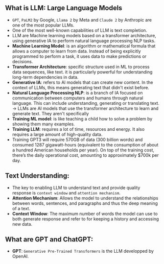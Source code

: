 ## What is LLM: Large Language Models
- `GPT`, `PaLM2` by Google, `Llama 2` by Meta and `Claude 2` by Anthropic are one of the most popular LLMs.
- One of the most well-known capabilities of LLM is text completion.
- LLM are Machine learning models based on a transformer architecture, using generative IA to perform natural language processing NLP tasks.
- **Machine Learning Model**: is an algorithm or mathematical formula that allows a computer to learn from data. Instead of being explicitly programmed to perform a task, it uses data to make predictions or decisions.
- **Transformer Architecture**: specific structure used in ML to process data sequences, like text. it is particularly powerful for understanding long-term dependencies in data.
- **Generative IA**: refers to AI models that can create new content. In the context of LLMs, this means generating text that didn't exist before.
- **Natural Language Processing NLP**: is a branch of IA focused on communication between computers and humans through natural language. This can include understanding, generating or translating text.
-> LLMs are AI models that use the transformer architecture to learn and generate text. They aren't specifically
- **Training ML model**: is like teaching a child how to solve a problem by showing them many examples.
- **Training LLM**: requires a lot of time, resources and energy. It also requires a large amount of high-quality data.
- Training GPT3 will require 570GB of data (300 billion words) and consumed 1287 gigawatt-hours (equivalent to the consumption of about a hundred American households per year). On top of the training cost, there’s the daily operational cost, amounting to approximately $700k per day.
## Text Understanding:
- The key to enabling LLM to understand text and provide quality response is `context window` and `attention mechanism`.
- **Attention Mechanism**: Allows the model to understand the relationships between words, sentences, and paragraphs and thus the deep meaning of a text.
- **Context Window**: The maximum number of words the model can use to both generate response and refer to for keeping a history and accessing new data.
## What are GPT and ChatGPT:
- **GPT**: `Generative Pre-Trained Transformers` is the LLM developped by OpenAI.  